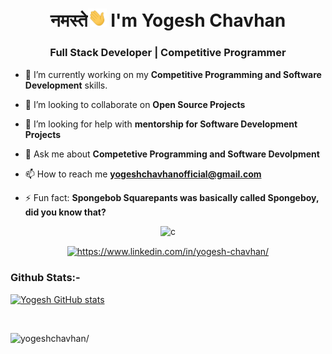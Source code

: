 <h1 align="center">नमस्ते<img src="https://raw.githubusercontent.com/ABSphreak/ABSphreak/master/gifs/Hi.gif" width="30px"> I'm Yogesh Chavhan
<h3 align="center"> Full Stack Developer | Competitive Programmer</h3>
  

- 🔭 I’m currently working on my **Competitive Programming and Software Development** skills.

- 👯 I’m looking to collaborate on **Open Source Projects**

- 🤔 I’m looking for help with **mentorship for Software Development Projects**

- 💬 Ask me about **Competetive Programming and Software Devolpment**

- 📫 How to reach me **yogeshchavhanofficial@gmail.com**

- ⚡ Fun fact: **Spongebob Squarepants was basically called Spongeboy, did you know that?** 
<p align="center"><img src= https://hype.my/wp-content/uploads/2015/02/SpongeBob-SquarePants-Fun-Facts.jpg alt=c width="283" height="216.75"/> </p>


<p align="center">
<a href=https://www.linkedin.com/in/yogesh-chavhan target="blank"><img align="center" src=https://en.wikipedia.org/wiki/File:Linkedin_icon.svg alt="https://www.linkedin.com/in/yogesh-chavhan/" height="20" width="20" /></a>
</p>

### Github Stats:-
[![Yogesh GitHub stats](https://github-readme-stats.vercel.app/api?username=yogeshchavhan&theme=radical)](https://github.com/yogeshchavhan/github-readme-stats)

</br>




<p align="left"> <img src=https://komarev.com/ghpvc/?username=yogeshchavhan alt=yogeshchavhan/> </p>
